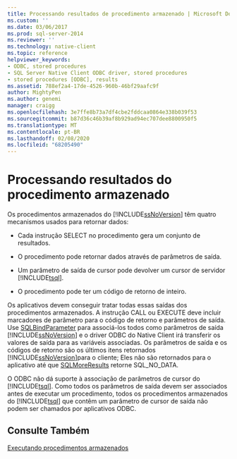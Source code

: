 ```yaml
---
title: Processando resultados de procedimento armazenado | Microsoft Docs
ms.custom: ''
ms.date: 03/06/2017
ms.prod: sql-server-2014
ms.reviewer: ''
ms.technology: native-client
ms.topic: reference
helpviewer_keywords:
- ODBC, stored procedures
- SQL Server Native Client ODBC driver, stored procedures
- stored procedures [ODBC], results
ms.assetid: 788ef2a4-17de-4526-960b-46bf29aafc9f
author: MightyPen
ms.author: genemi
manager: craigg
ms.openlocfilehash: 3e7ffe8b73a7df4cbe2fddcaa0864e338b039f53
ms.sourcegitcommit: b87d36c46b39af8b929ad94ec707dee8800950f5
ms.translationtype: MT
ms.contentlocale: pt-BR
ms.lasthandoff: 02/08/2020
ms.locfileid: "68205490"
---
```

# <a name="processing-stored-procedure-results"></a>Processando resultados do procedimento armazenado
  Os procedimentos armazenados do [!INCLUDE[ssNoVersion](../../includes/ssnoversion-md.md)] têm quatro mecanismos usados para retornar dados:  
  
-   Cada instrução SELECT no procedimento gera um conjunto de resultados.  
  
-   O procedimento pode retornar dados através de parâmetros de saída.  
  
-   Um parâmetro de saída de cursor pode devolver um cursor de servidor [!INCLUDE[tsql](../../includes/tsql-md.md)].  
  
-   O procedimento pode ter um código de retorno de inteiro.  
  
 Os aplicativos devem conseguir tratar todas essas saídas dos procedimentos armazenados. A instrução CALL ou EXECUTE deve incluir marcadores de parâmetro para o código de retorno e parâmetros de saída. Use [SQLBindParameter](../native-client-odbc-api/sqlbindparameter.md) para associá-los todos como parâmetros de saída [!INCLUDE[ssNoVersion](../../includes/ssnoversion-md.md)] e o driver ODBC do Native Client irá transferir os valores de saída para as variáveis associadas. Os parâmetros de saída e os códigos de retorno são os últimos itens retornados [!INCLUDE[ssNoVersion](../../includes/ssnoversion-md.md)]para o cliente; Eles não são retornados para o aplicativo até que [SQLMoreResults](../native-client-odbc-api/sqlmoreresults.md) retorne SQL_NO_DATA.  
  
 O ODBC não dá suporte à associação de parâmetros de cursor do [!INCLUDE[tsql](../../includes/tsql-md.md)]. Como todos os parâmetros de saída devem ser associados antes de executar um procedimento, todos os procedimentos armazenados do [!INCLUDE[tsql](../../includes/tsql-md.md)] que contêm um parâmetro de cursor de saída não podem ser chamados por aplicativos ODBC.  
  
## <a name="see-also"></a>Consulte Também  
 [Executando procedimentos armazenados](running-stored-procedures.md)  
  
  
